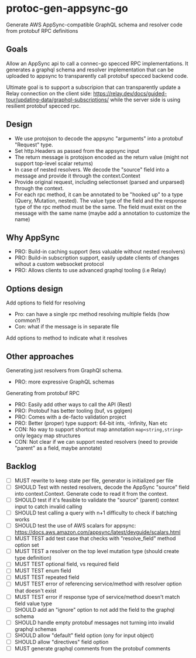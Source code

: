 # protoc-gen-appsync-go

Generate AWS AppSync-compatible GraphQL schema and resolver code from protobuf RPC definitions

## Goals

Allow an AppSync api to call a connec-go specced RPC implementations. It generates a graphql schema
and resolver implementation that can be uploaded to appsync to transparently call protobuf specced
backend code.

Ultimate goal is to support a subscripion that can transparently update a Relay connection on the
client side: https://relay.dev/docs/guided-tour/updating-data/graphql-subscriptions/ while the server
side is using resilient protobuf specced rpc.

## Design

- We use protojson to decode the appsync "arguments" into a protobuf "Request" type.
- Set http.Headers as passed from the appsync input
- The return message is protojson encoded as the return value (might not support top-level scalar returns)
- In case of nested resolvers. We decode the "source" field into a message and provide it through the context.Context
- Provide original request, including selectionset (parsed and unparsed) through the context.
- For each rpc method, it can be annotated to be "hooked up" to a type (Query, Mutation, nested). The value
  type of the field and the response type of the rpc method must be the same. The field must exist on the
  message with the same name (maybe add a annotation to customize the name)

## Why AppSync

- PRO: Build-in caching support (less valuable without nested resolvers)
- PRO: Build-in subscription support, easily update clients of changes wihout a custom websocket protocol
- PRO: Allows clients to use advanced graphql tooling (i.e Relay)

## Options design

Add options to field for resolving

- Pro: can have a single rpc method resolving multiple fields (how common?)
- Con: what if the message is in separate file

Add options to method to indicate what it resolves

## Other approaches

Generating just resolvers from GraphQl schema.

- PRO: more expressive GraphQL schemas

Generating from protobuf RPC

- PRO: Easily add other ways to call the API (Rest)
- PRO: Protobuf has better tooling (buf, vs gqlgen)
- PRO: Comes with a de-facto validation project
- PRO: Better (proper) type support: 64-bit ints, -Infinity, Nan etc
- CON: No way to support shortcut map annotation `map<string,string>` only legacy map structures
- CON: Not clear if we can support nested resolvers (need to provide "parent" as a field, maybe annotate)

## Backlog

- [ ] MUST rewrite to keep state per file, generator is initialized per file
- [ ] SHOULD Test with nested resolvers, decode the AppSync "source" field into context.Context. Generate code to
      read it from the context.
- [ ] SHOULD test if it's feasible to validate the "source" (parent) context input to catch invalid calling
- [ ] SHOULD test calling a query with n+1 difficulty to check if batching works
- [ ] SHOULD test the use of AWS scalars for appsync: https://docs.aws.amazon.com/appsync/latest/devguide/scalars.html
- [ ] MUST TEST add test case that checks with "resolve_field" method option set
- [ ] MUST TEST a resolver on the top level mutation type (should create type definition)
- [ ] MUST TEST optional field, vs required field
- [ ] MUST TEST enum field
- [ ] MUST TEST repeated field
- [ ] MUST TEST error of referencing service/method with resolver option that doesn't exist
- [ ] MUST TEST error if response type of service/method doesn't match field value type
- [ ] SHOULD add an "ignore" option to not add the field to the graphql schema
- [ ] SHOULD handle empty protobuf messages not turning into invalid graphql schemas
- [ ] SHOULD allow "default" field option (ony for input object)
- [ ] SHOULD allow "directives" field option
- [ ] MUST generate graphql comments from the protobuf comments
